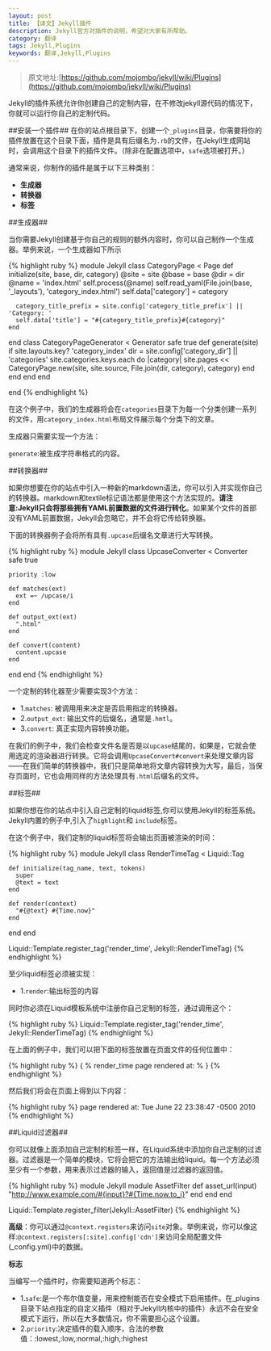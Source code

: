 ```yaml
---
layout: post
title: 【译文】Jekyll插件
description: Jekyll官方对插件的说明，希望对大家有所帮助。
category: 翻译
tags: Jekyll,Plugins
keywords: 翻译,Jekyll,Plugins
---
```


>原文地址:[https://github.com/mojombo/jekyll/wiki/Plugins](https://github.com/mojombo/jekyll/wiki/Plugins)

Jekyll的插件系统允许你创建自己的定制内容，在不修改jekyll源代码的情况下，你就可以运行你自己的定制代码。

##安装一个插件##
在你的站点根目录下，创建一个`_plugins`目录，你需要将你的插件放置在这个目录下面，插件是具有后缀名为`.rb`的文件，在Jekyll生成网站时，会调用这个目录下的插件文件。（除非在配置选项中，`safe`选项被打开。）

通常来说，你制作的插件是属于以下三种类别：

- **生成器**
- **转换器**
- **标签**

##生成器##

当你需要Jekyll创建基于你自己的规则的额外内容时，你可以自己制作一个生成器。举例来说，一个生成器如下所示

{% highlight ruby %}
module Jekyll
class CategoryPage < Page
    def initialize(site, base, dir, category)
      @site = site
      @base = base
      @dir = dir
      @name = 'index.html'
      self.process(@name)
      self.read_yaml(File.join(base, '_layouts'), 'category_index.html')
      self.data['category'] = category

      category_title_prefix = site.config['category_title_prefix'] || 'Category: '
      self.data['title'] = "#{category_title_prefix}#{category}"
    end
  end
  class CategoryPageGenerator < Generator
    safe true
    def generate(site)
      if site.layouts.key? 'category_index'
        dir = site.config['category_dir'] || 'categories'
        site.categories.keys.each do |category|
          site.pages << CategoryPage.new(site, site.source, File.join(dir, category), category)
        end
      end
    end
  end

end
{% endhighlight %}

在这个例子中，我们的生成器将会在`categories`目录下为每一个分类创建一系列的文件，用`category_index.html`布局文件展示每个分类下的文章。	

生成器只需要实现一个方法：

`generate`:被生成字符串格式的内容。

##转换器##

如果你想要在你的站点中引入一种新的markdown语法，你可以引入并实现你自己的转换器。markdown和textile标记语法都是使用这个方法实现的。**请注意:Jekyll只会将那些拥有YAML前置数据的文件进行转化**。如果某个文件的首部没有YAML前置数据，Jekyll会忽略它，并不会将它传给转换器。

下面的转换器例子会将所有具有`.upcase`后缀名文章进行大写转换。

{% highlight ruby %}
module Jekyll
  class UpcaseConverter < Converter
    safe true

    priority :low

    def matches(ext)
      ext =~ /upcase/i
    end 

    def output_ext(ext)
      ".html"
    end

    def convert(content)
      content.upcase
    end
  end
end
{% endhighlight %}

一个定制的转化器至少需要实现3个方法：

- 1.`matches`: 被调用用来决定是否启用指定的转换器。
- 2.`output_ext`: 输出文件的后缀名，通常是`.hmtl`。
- 3.`convert`: 真正实现内容转换功能。

在我们的例子中，我们会检查文件名是否是以`upcase`结尾的，如果是，它就会使用选定的渲染器进行转换。它将会调用`UpcaseConvert#convert`来处理文章内容——在我们简单的转换器中，我们只是简单地将文章内容转换为大写，最后，当保存页面时，它也会用同样的方法处理具有`.html`后缀名的文件。

##标签##

如果你想在你的站点中引入自己定制的liquid标签,你可以使用Jekyll的标签系统。Jekyll内置的例子中,引入了`highlight`和	`include`标签。

在这个例子中，我们定制的liquid标签将会输出页面被渲染的时间：

{% highlight ruby %}
module Jekyll
  class RenderTimeTag < Liquid::Tag

    def initialize(tag_name, text, tokens)
      super
      @text = text
    end

    def render(context)
      "#{@text} #{Time.now}"
    end
  end
end

Liquid::Template.register_tag('render_time', Jekyll::RenderTimeTag)
{% endhighlight %}

至少liquid标签必须被实现：

- 1.`render`:输出标签的内容

同时你必须在Liquid模板系统中注册你自己定制的标签，通过调用这个：

{% highlight ruby %}
Liquid::Template.register_tag('render_time', Jekyll::RenderTimeTag)
{% endhighlight %}

在上面的例子中，我们可以把下面的标签放置在页面文件的任何位置中：

{% highlight ruby %}
{ % render_time page rendered at: % }
{% endhighlight %}

然后我们将会在页面上得到以下内容：

{% highlight ruby %}
page rendered at: Tue June 22 23:38:47 -0500 2010
{% endhighlight %}


##Liquid过滤器##

你可以就像上面添加自己定制的标签一样，在Liquid系统中添加你自己定制的过滤器。过滤器是一个简单的模块，它将会把它的方法输出给liquid。每一个方法必须至少有一个参数，用来表示过滤器的输入，返回值是过滤器的返回值。

{% highlight ruby %}
module Jekyll
  module AssetFilter
    def asset_url(input)      
      "http://www.example.com/#{input}?#{Time.now.to_i}"
    end
  end
end

Liquid::Template.register_filter(Jekyll::AssetFilter)
{% endhighlight %}

**高级**：你可以通过`@context.registers`来访问`site`对象。举例来说，你可以像这样:`@context.registers[:site].config['cdn']`来访问全局配置文件(_config.yml)中的数据。

**标志**

当编写一个插件时，你需要知道两个标志：

- 1.`safe`:是一个布尔值变量，用来控制能否在安全模式下启用插件。在_plugins目录下站点指定的自定义插件（相对于Jekyll内核中的插件）永远不会在安全模式下运行，所以在大多数情况，你不需要担心这个设置。
- 2.`priority`:决定插件的载入顺序，合法的参数值：:lowest,:low,:normal,:high,:highest

